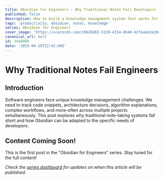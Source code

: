 ```yaml
---
title: Obsidian for Engineers - Why Traditional Notes Fail Developers
published: false
description: How to build a knowledge management system that works for the unique needs of software engineers
tags: 'productivity, obsidian, notes, knowledge'
series: Obsidian for Engineers
cover_image: 'https://ucarecdn.com/10628d02-5130-4154-8b40-b2feab42a194/CleanShot20250429at232729.png'
canonical_url: null
id: 2446989
date: '2025-04-29T22:42:49Z'
---
```


# Why Traditional Notes Fail Engineers

## Introduction

Software engineers face unique knowledge management challenges. We need to track code snippets, architecture decisions, algorithm explanations, complex workflows, and more-often across multiple projects simultaneously. This post explores why traditional note-taking systems fall short and how Obsidian can be adapted to the specific needs of developers.

## Content Coming Soon!

This is the first post in the "Obsidian for Engineers" series. Stay tuned for the full content!

*Check the [series dashboard](https://dev.to/stevengonsalvez/the-complete-software-engineers-productivity-stack-5b4k) for updates on when this article will be published.*
